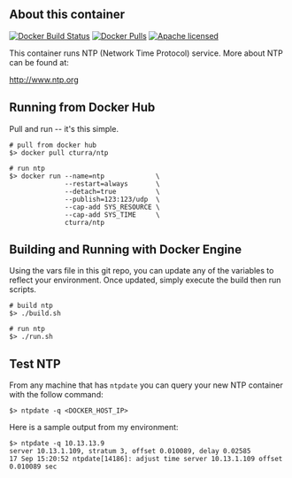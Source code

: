 About this container
---
[![Docker Build Status](https://img.shields.io/docker/build/cturra/ntp.svg)](https://hub.docker.com/r/cturra/dropbox/)
[![Docker Pulls](https://img.shields.io/docker/pulls/cturra/ntp.svg)](https://hub.docker.com/r/cturra/dropbox/)
[![Apache licensed](https://img.shields.io/badge/license-Apache-blue.svg)](https://raw.githubusercontent.com/cturra/docker-dropbox/badges/LICENSE)

This container runs NTP (Network Time Protocol) service. More about NTP can be found at:

  http://www.ntp.org


Running from Docker Hub
---
Pull and run -- it's this simple.

```
# pull from docker hub
$> docker pull cturra/ntp

# run ntp
$> docker run --name=ntp             \
              --restart=always       \
              --detach=true          \
              --publish=123:123/udp  \
              --cap-add SYS_RESOURCE \
              --cap-add SYS_TIME     \
              cturra/ntp
```


Building and Running with Docker Engine
---
Using the vars file in this git repo, you can update any of the variables to reflect your
environment. Once updated, simply execute the build then run scripts.

```
# build ntp
$> ./build.sh

# run ntp
$> ./run.sh
```


Test NTP
---
From any machine that has `ntpdate` you can query your new NTP container with the follow
command:

```
$> ntpdate -q <DOCKER_HOST_IP>
```


Here is a sample output from my environment:

```
$> ntpdate -q 10.13.13.9
server 10.13.1.109, stratum 3, offset 0.010089, delay 0.02585
17 Sep 15:20:52 ntpdate[14186]: adjust time server 10.13.1.109 offset 0.010089 sec
```
